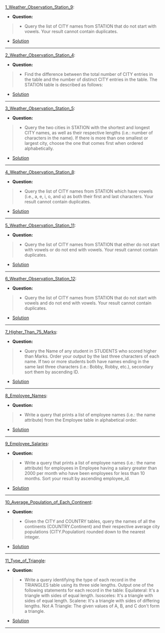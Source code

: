 [1_Weather_Observation_Station_9](https://www.hackerrank.com/challenges/weather-observation-station-9/problem): 
* **Question:**
> * Query the list of CITY names from STATION that do not start with vowels. Your result cannot contain duplicates.
* [Solution](https://github.com/Jtrahan88/SQL/blob/main/HackerRank/SQL-Basics/1_Weather_Observation_Station_9)
---

[2_Weather_Observation_Station_4](https://www.hackerrank.com/challenges/weather-observation-station-4/problem): 
* **Question:**
> * Find the difference between the total number of CITY entries in the table and the number of distinct CITY entries in the table.
The STATION table is described as follows:
* [Solution](https://github.com/Jtrahan88/SQL/blob/main/HackerRank/SQL-Basics/2_Weather_Observation_Station_4)
---

[3_Weather_Observation_Station_5](https://www.hackerrank.com/challenges/weather-observation-station-5/problem): 
* **Question:**
> * Query the two cities in STATION with the shortest and longest CITY names, as well as their respective lengths (i.e.: number of characters in the name). If there is more than one smallest or largest city, choose the one that comes first when ordered alphabetically.
* [Solution](https://github.com/Jtrahan88/SQL/blob/main/HackerRank/SQL-Basics/3_Weather_Observation_Station_5)
---

[4_Weather_Observation_Station_8](https://www.hackerrank.com/challenges/weather-observation-station-8/problem): 
* **Question:**
> * Query the list of CITY names from STATION which have vowels (i.e., a, e, i, o, and u) as both their first and last characters. Your result cannot contain duplicates.
* [Solution](https://github.com/Jtrahan88/SQL/blob/main/HackerRank/SQL-Basics/4_Weather_Observation_Station_8)
---

[5_Weather_Observation_Station_11](https://www.hackerrank.com/challenges/weather-observation-station-11/problem): 
* **Question:**
> * Query the list of CITY names from STATION that either do not start with vowels or do not end with vowels. Your result cannot contain duplicates.
* [Solution](https://github.com/Jtrahan88/SQL/blob/main/HackerRank/SQL-Basics/5_Weather_Observation_Station_11)
---

[6_Weather_Observation_Station_12](https://www.hackerrank.com/challenges/weather-observation-station-12/problem): 
* **Question:**
> * Query the list of CITY names from STATION that do not start with vowels and do not end with vowels. Your result cannot contain duplicates.
* [Solution](https://github.com/Jtrahan88/SQL/blob/main/HackerRank/SQL-Basics/6_Weather_Observation_Station_12)
---

[7_Higher_Than_75_Marks](https://www.hackerrank.com/challenges/more-than-75-marks/problem?h_r=profile): 
* **Question:**
> * Query the Name of any student in STUDENTS who scored higher than  Marks. Order your output by the last three characters of each name. If two or more students both have names ending in the same last three characters (i.e.: Bobby, Robby, etc.), secondary sort them by ascending ID.
* [Solution](https://github.com/Jtrahan88/SQL/blob/main/HackerRank/SQL-Basics/7_Higher_Than_75_Marks)
---

[8_Employee_Names](https://www.hackerrank.com/challenges/name-of-employees/problem): 
* **Question:**
> * Write a query that prints a list of employee names (i.e.: the name attribute) from the Employee table in alphabetical order.
* [Solution](https://github.com/Jtrahan88/SQL/blob/main/HackerRank/SQL-Basics/8_Employee_Names)
---

[9_Employee_Salaries](https://www.hackerrank.com/challenges/salary-of-employees/problem?h_r=profile): 
* **Question:**
> * Write a query that prints a list of employee names (i.e.: the name attribute) for employees in Employee having a salary greater than 2000 per month who have been employees for less than 10 months. Sort your result by ascending employee_id.
* [Solution](https://github.com/Jtrahan88/SQL/blob/main/HackerRank/SQL-Basics/9_Employee_Salaries)
---

[10_Average_Population_of_Each_Continent](https://www.hackerrank.com/challenges/average-population-of-each-continent/problem): 
* **Question:**
> * Given the CITY and COUNTRY tables, query the names of all the continents (COUNTRY.Continent) and their respective average city populations (CITY.Population) rounded down to the nearest integer. 
* [Solution](https://github.com/Jtrahan88/SQL/blob/main/HackerRank/SQL-Basics/10_Average_Population_of_Each_Continent)
---

[11_Type_of_Triangle](https://www.hackerrank.com/challenges/what-type-of-triangle/problem): 
* **Question:**
> * Write a query identifying the type of each record in the TRIANGLES table using its three side lengths. Output one of the following statements for each record in the table:
Equilateral: It's a triangle with  sides of equal length.
Isosceles: It's a triangle with  sides of equal length.
Scalene: It's a triangle with  sides of differing lengths.
Not A Triangle: The given values of A, B, and C don't form a triangle.
* [Solution](https://github.com/Jtrahan88/SQL/blob/main/HackerRank/SQL-Basics/11_Type_of_Triangle)
---

